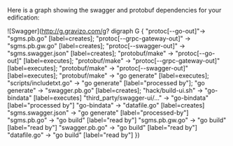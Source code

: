 Here is a graph showing the swagger and protobuf dependencies for your edification:

![Swagger](http://g.gravizo.com/g?
  digraph G {
    "protoc[--go-out]"-> "sgms.pb.go" [label=creates];
    "protoc[--grpc-gateway-out]" -> "sgms.pb.gw.go" [label=creates];
    "protoc[--swagger-out]" -> "sgms.swagger.json" [label=creates];
    "protobuf/make" -> "protoc[--go-out]" [label=executes];
    "protobuf/make" -> "protoc[--grpc-gateway-out]" [label=executes];
    "protobuf/make" -> "protoc[--swagger-out]" [label=executes];
    "protobuf/make" -> "go generate" [label=executes];
    "scripts/includetxt.go" -> "go generate" [label="processed by"];
    "go generate" -> "swagger.pb.go" [label=creates];
    "hack/build-ui.sh" -> "go-bindata" [label=executes]
    "third_party/swagger-ui/..." -> "go-bindata" [label="processed by"]
    "go-bindata" -> "datafile.go" [label=creates]
    "sgms.swagger.json" -> "go generate" [label="processed-by"]
    "sgms.pb.go" -> "go build" [label="read by"]
    "sgms.pb.gw.go" -> "go build" [label="read by"]
    "swagger.pb.go" -> "go build" [label="read by"]
    "datafile.go" -> "go build" [label="read by"]
    })

